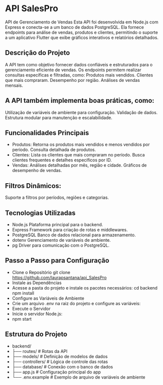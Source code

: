# API SalesPro
API de Gerenciamento de Vendas
Esta API foi desenvolvida em Node.js com Express e conecta-se a um banco de dados PostgreSQL. Ela fornece endpoints para análise de vendas, produtos e clientes, permitindo o suporte a um aplicativo Flutter que exibe gráficos interativos e relatórios detalhados.

## Descrição do Projeto
A API tem como objetivo fornecer dados confiáveis e estruturados para o gerenciamento eficiente de vendas. Os endpoints permitem realizar consultas específicas e filtradas, como:
Produtos mais vendidos.
Clientes que mais compraram.
Desempenho por região.
Análises de vendas mensais.

## A API também implementa boas práticas, como:
Utilização de variáveis de ambiente para configuração.
Validação de dados.
Estrutura modular para manutenção e escalabilidade.

## Funcionalidades Principais
- Produtos:
Retorna os produtos mais vendidos e menos vendidos por período.
Consulta detalhada de produtos.
- Clientes:
Lista os clientes que mais compraram no período.
Busca clientes frequentes e detalhes específicos por ID.
- Vendas:
Análises detalhadas por mês, região e cidade.
Gráficos de desempenho de vendas.

## Filtros Dinâmicos:
Suporte a filtros por períodos, regiões e categorias.

## Tecnologias Utilizadas
- Node.js	Plataforma principal para o backend.
- Express	Framework para criação de rotas e middlewares.
- PostgreSQL	Banco de dados relacional para armazenamento.
- dotenv	Gerenciamento de variáveis de ambiente.
- pg	Driver para comunicação com o PostgreSQL.

## Passo a Passo para Configuração
- Clone o Repositório
git clone <https://github.com/laurapsantana/api_SalesPro>
- Instale as Dependências
- Acesse a pasta do projeto e instale os pacotes necessários:
cd backend
npm install
- Configure as Variáveis de Ambiente
- Crie um arquivo .env na raiz do projeto e configure as variáveis:
- Execute o Servidor
- Inicie o servidor Node.js:
- npm start

## Estrutura do Projeto
- backend/
- ├── routes/            # Rotas da API
- ├── models/            # Definição de modelos de dados
- ├── controllers/       # Lógica de controle das rotas
- ├── database/          # Conexão com o banco de dados
- ├── app.js             # Configuração principal do app
- └── .env.example       # Exemplo de arquivo de variáveis de ambiente

